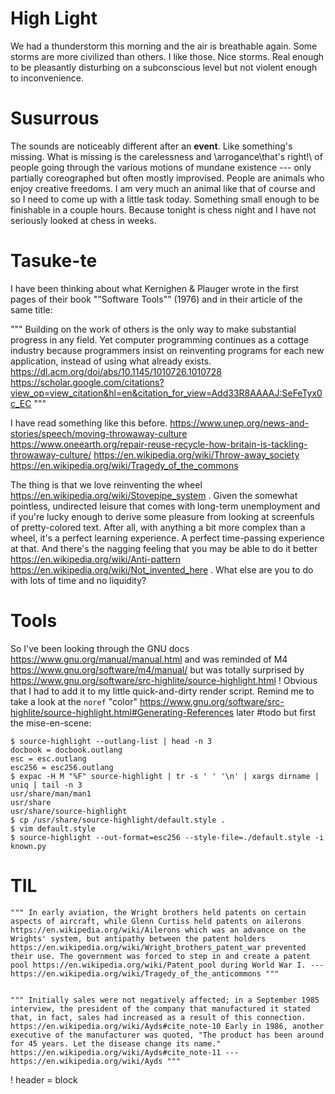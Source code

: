# High Light

We had a thunderstorm this morning and the air is breathable again. Some storms are more civilized than others. I like those. Nice storms. Real enough to be pleasantly disturbing on a subconscious level but not violent enough to inconvenience.

# Susurrous

The sounds are noticeably different after an **event**. Like something's missing. What is missing is the carelessness and \\arrogance\\that's right!\\ of people going through the various motions of mundane existence --- only partially coreographed but often mostly improvised. People are animals who enjoy creative freedoms. I am very much an animal like that of course and so I need to come up with a little task today. Something small enough to be finishable in a couple hours. Because tonight is chess night and I have not seriously looked at chess in weeks.

# Tasuke-te

I have been thinking about what Kernighen & Plauger wrote in the first pages of their book ""Software Tools"" (1976) and in their article of the same title:

"""
Building on the work of others is the only way to make substantial progress in any field. Yet computer programming continues as a cottage industry because programmers insist on reinventing programs for each new application, instead of using what already exists. https://dl.acm.org/doi/abs/10.1145/1010726.1010728 https://scholar.google.com/citations?view_op=view_citation&hl=en&citation_for_view=Add33R8AAAAJ:SeFeTyx0c_EC
"""

I have read something like this before.
https://www.unep.org/news-and-stories/speech/moving-throwaway-culture
https://www.oneearth.org/repair-reuse-recycle-how-britain-is-tackling-throwaway-culture/
https://en.wikipedia.org/wiki/Throw-away_society
https://en.wikipedia.org/wiki/Tragedy_of_the_commons

The thing is that we love reinventing the wheel https://en.wikipedia.org/wiki/Stovepipe_system . Given the somewhat pointless, undirected leisure that comes with long-term unemployment and if you're lucky enough to derive some pleasure from looking at screenfuls of pretty-colored text. After all, with anything a bit more complex than a wheel, it's a perfect learning experience. A perfect time-passing experience at that. And there's the nagging feeling that you may be able to do it better https://en.wikipedia.org/wiki/Anti-pattern https://en.wikipedia.org/wiki/Not_invented_here . What else are you to do with lots of time and no liquidity?

# Tools

So I've been looking through the GNU docs https://www.gnu.org/manual/manual.html and was reminded of M4 https://www.gnu.org/software/m4/manual/ but was totally surprised by https://www.gnu.org/software/src-highlite/source-highlight.html ! Obvious that I had to add it to my little quick-and-dirty render script. Remind me to take a look at the `noref` "color" https://www.gnu.org/software/src-highlite/source-highlight.html#Generating-References later #todo but first the mise-en-scene:

```shell
$ source-highlight --outlang-list | head -n 3
docbook = docbook.outlang
esc = esc.outlang
esc256 = esc256.outlang
$ expac -H M "%F" source-highlight | tr -s ' ' '\n' | xargs dirname | uniq | tail -n 3
usr/share/man/man1
usr/share
usr/share/source-highlight
$ cp /usr/share/source-highlight/default.style .
$ vim default.style
$ source-highlight --out-format=esc256 --style-file=./default.style -i known.py
```

# TIL

	""" In early aviation, the Wright brothers held patents on certain aspects of aircraft, while Glenn Curtiss held patents on ailerons https://en.wikipedia.org/wiki/Ailerons which was an advance on the Wrights' system, but antipathy between the patent holders https://en.wikipedia.org/wiki/Wright_brothers_patent_war prevented their use. The government was forced to step in and create a patent pool https://en.wikipedia.org/wiki/Patent_pool during World War I. --- https://en.wikipedia.org/wiki/Tragedy_of_the_anticommons """


	""" Initially sales were not negatively affected; in a September 1985 interview, the president of the company that manufactured it stated that, in fact, sales had increased as a result of this connection. https://en.wikipedia.org/wiki/Ayds#cite_note-10 Early in 1986, another executive of the manufacturer was quoted, "The product has been around for 45 years. Let the disease change its name." https://en.wikipedia.org/wiki/Ayds#cite_note-11 --- https://en.wikipedia.org/wiki/Ayds """


! header = block
